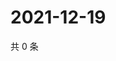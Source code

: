 # 2021-12-19

共 0 条

<!-- BEGIN WEIBO -->
<!-- 最后更新时间 Sun Dec 19 2021 11:09:50 GMT+0800 (China Standard Time) -->

<!-- END WEIBO -->
